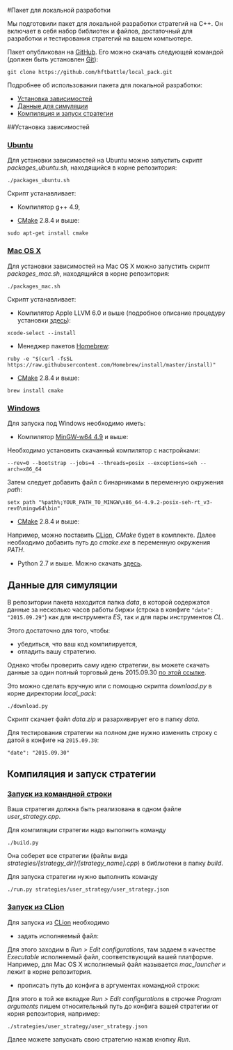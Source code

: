 #Пакет для локальной разработки

Мы подготовили пакет для локальной разработки стратегий на C++. Он включает в себя набор библиотек и файлов, достаточный для разработки и тестирования стратегий на вашем компьютере. 

Пакет опубликован на [GitHub](https://github.com/hftbattle/local_pack). 
Его можно скачать следующей командой (должен быть установлен [Git](http://git-scm.com/download)):
```
git clone https://github.com/hftbattle/local_pack.git
```

Подробнее об использовании пакета для локальной разработки:
  - [Установка зависимостей](#requirements)
  - [Данные для симуляции](#data)
  - [Компиляция и запуск стратегии](#run)
  
<a name="requirements"></a>
##Установка зависимостей
### [Ubuntu](#ubuntu)
Для установки зависимостей на Ubuntu можно запустить скрипт *packages_ubuntu.sh*, находящийся в корне репозитория:
```
./packages_ubuntu.sh
```

Скрипт устанавливает:
- Компилятор g++ 4.9,

- [CMake](https://cmake.org/) 2.8.4 и выше:
```
sudo apt-get install cmake
```

### [Mac OS X](#macosx)
Для установки зависимостей на Mac OS X можно запустить скрипт *packages_mac.sh*, находящийся в корне репозитория:
```
./packages_mac.sh
```

Скрипт устанавливает:
- Компилятор Apple LLVM 6.0 и выше (подробное описание процедуру установки [здесь](http://osxdaily.com/2014/02/12/install-command-line-tools-mac-os-x/)):
```
xcode-select --install
```
- Менеджер пакетов [Homebrew](http://brew.sh/):
```
ruby -e "$(curl -fsSL https://raw.githubusercontent.com/Homebrew/install/master/install)"
```
- [CMake](https://cmake.org/) 2.8.4 и выше:
```
brew install cmake
```

### [Windows](#windows)
Для запуска под Windows необходимо иметь:
- Компилятор [MinGW-w64 4.9](http://sourceforge.net/projects/mingw-w64/) и выше:

Необходимо установить скачанный компилятор с настройками:
```
--rev=0 --bootstrap --jobs=4 --threads=posix --exceptions=seh --arch=x86_64
```
Затем следует добавить файл с бинарниками в переменную окружения *path*:
```
setx path "%path%;YOUR_PATH_TO_MINGW\x86_64-4.9.2-posix-seh-rt_v3-rev0\mingw64\bin"
```

- [CMake](https://cmake.org/) 2.8.4 и выше:

Например, можно поставить [CLion](https://www.jetbrains.com/clion/download/), *CMake* будет в комплекте. Далее необходимо добавить путь до *cmake.exe* в переменную окружения *PATH*.

- Python 2.7 и выше. Можно скачать [здесь](https://www.python.org/downloads/).

<a name="data"></a>
## Данные для симуляции
В репозитории пакета находится папка *data*, в которой содержатся данные за несколько часов работы биржи (строка в конфиге `"date": "2015.09.29"`) как для инструмента *ES*, так и для пары инструментов *CL*.

Этого достаточно для того, чтобы:
- убедиться, что ваш код компилируется,
- отладить вашу стратегию.

Однако чтобы проверить саму идею стратегии, вы можете скачать данные за один полный торговый день 2015.09.30 [по этой ссылке](https://www.dropbox.com/s/s1uxgs3vj3tgvr7/data.zip).

Это можно сделать вручную или с помощью скрипта *download.py* в корне директории *local_pack*:
```
./download.py
```
Скрипт скачает файл *data.zip* и разархивирует его в папку *data*.

Для тестирования стратегии на полном дне нужно изменить строку с датой в конфиге на `2015.09.30`: 
```
"date": "2015.09.30"
```

<a name="run"></a>
## Компиляция и запуск стратегии

### [Запуск из командной строки](#command_line)

Ваша стратегия должна быть реализована в одном файле *user_strategy.cpp*.

Для компиляции стратегии надо выполнить команду 
```
./build.py
```

Она соберет все стратегии (файлы вида *strategies/[strategy_dir]/[strategy_name].cpp*) в библиотеки в папку *build*.

Для запуска стратегии нужно выполнить команду
```
./run.py strategies/user_strategy/user_strategy.json
```

### [Запуск из CLion](#clion)
Для запуска из [CLion](https://www.jetbrains.com/clion/download/) необходимо 
- задать исполняемый файл:

Для этого заходим в *Run > Edit configurations*, там задаем в качестве *Executable* исполняемый файл, соответствующий вашей платформе. Например, для Mac OS X исполняемый файл называется *mac_launcher* и лежит в корне репозитория.

- прописать путь до конфига в аргументах командной строки:

Для этого в той же вкладке *Run > Edit configurations* в строчке *Program arguments* пишем относительный путь до конфига вашей стратегии от корня репозитория, например:
```
./strategies/user_strategy/user_strategy.json
```

Далее можете запускать свою стратегию нажав кнопку *Run*.





